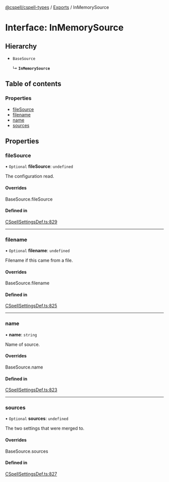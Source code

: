 [@cspell/cspell-types](../README.md) / [Exports](../modules.md) / InMemorySource

# Interface: InMemorySource

## Hierarchy

- `BaseSource`

  ↳ **`InMemorySource`**

## Table of contents

### Properties

- [fileSource](InMemorySource.md#filesource)
- [filename](InMemorySource.md#filename)
- [name](InMemorySource.md#name)
- [sources](InMemorySource.md#sources)

## Properties

### fileSource

• `Optional` **fileSource**: `undefined`

The configuration read.

#### Overrides

BaseSource.fileSource

#### Defined in

[CSpellSettingsDef.ts:829](https://github.com/streetsidesoftware/cspell/blob/51d5a71/packages/cspell-types/src/CSpellSettingsDef.ts#L829)

___

### filename

• `Optional` **filename**: `undefined`

Filename if this came from a file.

#### Overrides

BaseSource.filename

#### Defined in

[CSpellSettingsDef.ts:825](https://github.com/streetsidesoftware/cspell/blob/51d5a71/packages/cspell-types/src/CSpellSettingsDef.ts#L825)

___

### name

• **name**: `string`

Name of source.

#### Overrides

BaseSource.name

#### Defined in

[CSpellSettingsDef.ts:823](https://github.com/streetsidesoftware/cspell/blob/51d5a71/packages/cspell-types/src/CSpellSettingsDef.ts#L823)

___

### sources

• `Optional` **sources**: `undefined`

The two settings that were merged to.

#### Overrides

BaseSource.sources

#### Defined in

[CSpellSettingsDef.ts:827](https://github.com/streetsidesoftware/cspell/blob/51d5a71/packages/cspell-types/src/CSpellSettingsDef.ts#L827)

